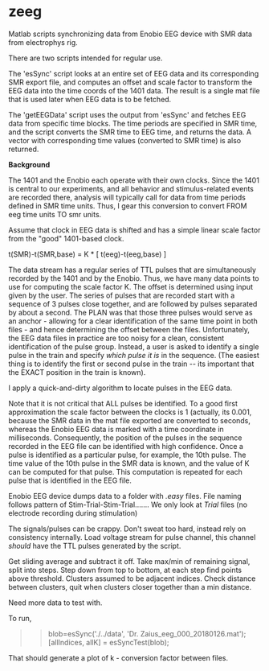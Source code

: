 # zeeg
Matlab scripts synchronizing data from Enobio EEG device with SMR data from electrophys rig. 

There are two scripts intended for regular use. 

The 'esSync' script looks at an entire set of EEG data and its corresponding SMR export file, and computes an offset and scale factor to transform the EEG data into the time coords of the 1401 data. The result is a single mat file that is used later when EEG data is to be fetched. 

The 'getEEGData' script uses the output from 'esSync' and fetches EEG data from specific time blocks. The time periods are specified in SMR time, and the script converts the SMR time to EEG time, and returns the data. A vector with corresponding time values (converted to SMR time) is also returned. 

**Background**

The 1401 and the Enobio each operate with their own clocks. Since the 1401 is central to our experiments, and all behavior and stimulus-related events are recorded there, analysis will typically call for data from time periods defined in SMR time units. Thus, I gear this conversion to convert FROM eeg time units TO smr units. 

Assume that clock in EEG data is shifted and has a simple linear scale factor from the "good" 1401-based clock. 

t(SMR)-t(SMR,base) = K * [ t(eeg)-t(eeg,base) ]

The data stream has a regular series of TTL pulses that are simultaneously recorded by the 1401 and by the Enobio. Thus, we have many data points to use for computing the scale factor K. The offset is determined using input given by the user. The series of pulses that are recorded start with a sequence of 3 pulses close together, and are followed by pulses separated by about a second. The PLAN was that those three pulses would serve as an anchor - allowing for a clear identification of the same time point in both files - and hence determining the offset between the files. Unfortunately, the EEG data files in practice are too noisy for a clean, consistent identification of the pulse group. Instead, a user is asked to identify a single pulse in the train and specify *which pulse it is* in the sequence. (The easiest thing is to identify the first or second pulse in the train -- its important that the EXACT position in the train is known). 

I apply a quick-and-dirty algorithm to locate pulses in the EEG data. 




Note that it is not critical that ALL pulses be identified. To a good first approximation the scale factor between the clocks is 1 (actually, its 0.001, because the SMR data in the mat file exported are converted to seconds, whereas the Enobio EEG data is marked with a time coordinate in milliseconds. Consequently, the position of the pulses in the sequence recorded in the EEG file can be identified with high confidence. Once a pulse is identified as a particular pulse, for example, the 10th pulse. The time value of the 10th pulse in the SMR data is known, and the value of K can be computed for that pulse. This computation is repeated for each pulse that is identified in the EEG file. 





Enobio EEG device dumps data to a folder with *.easy* files. 
File naming follows pattern of Stim-Trial-Stim-Trial.......
We only look at _Trial_ files (no electrode recording during stimulation)

The signals/pulses can be crappy. Don't sweat too hard, instead rely on consistency internally. 
Load voltage stream for pulse channel, this channel _should_ have the TTL pulses generated by the script.

Get sliding average and subtract it off. Take max/min of remaining signal, split into steps. 
Step down from top to bottom, at each step find points above threshold. Clusters assumed to be adjacent
indices. Check distance between clusters, quit when clusters closer together than a min distance. 

Need more data to test with. 

To run, 

>> blob=esSync('./../data', 'Dr. Zaius_eeg_000_20180126.mat');
>> [allIndices, allK] = esSyncTest(blob);

That should generate a plot of k - conversion factor between files.
